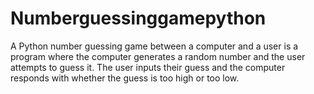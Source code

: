 # Numberguessinggamepython
A Python number guessing game between a computer and a user is a program where the computer generates a random number and the user attempts to guess it. The user inputs their guess and the computer responds with whether the guess is too high or too low.
